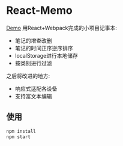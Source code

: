# React-Memo
[Demo](https://tsukinowaguma.github.io/React-Memo/)
  用React+Webpack完成的小项目记事本:
  - 笔记的增查改删
  - 笔记的时间正序逆序排序
  - localStorage进行本地储存
  - 按类别进行过滤
 
之后将改进的地方:
 - 响应式适配各设备
 - 支持富文本编辑
 
##  使用
 ``` bash
 npm install
 npm start
 ``` 

